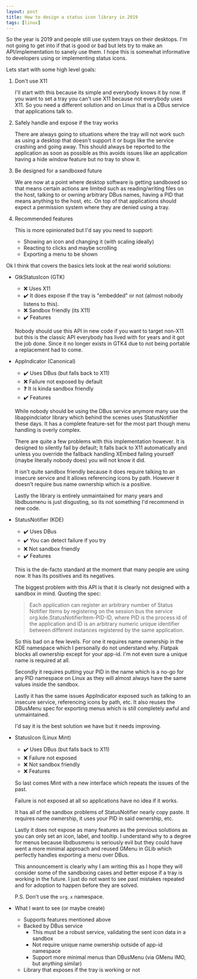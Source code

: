 ```yaml
---
layout: post
title: How to design a status icon library in 2019
tags: [linux]
---
```


So the year is 2019 and people still use system trays on their desktops. I'm not going to get into
if that is good or bad but lets try to make an API/implementation to sanely use them. I hope this is
somewhat informative to developers using or implementing status icons.

<!--more-->

Lets start with some high level goals:

1. Don't use X11

   I'll start with this because its simple and everybody knows it by now. If you want to set a tray you can't
   use X11 because not everybody uses X11. So you need a different solution and on Linux that is a DBus service
   that applications talk to.

2. Safely handle and expose if the tray works

   There are always going to situations where the tray will not work such as using a desktop that doesn't support
   it or bugs like the service crashing and going away. This should always be reported to the application as soon
   as possible as this avoids issues like an application having a hide window feature but no tray to show it.

3. Be designed for a sandboxed future

   We are now at a point where desktop software is getting sandboxed so that means certain actions are limited such
   as reading/writing files on the host, talking to or owning arbitrary DBus names, having a PID that means anything
   to the host, etc. On top of that applications should expect a permission system where they are denied using a tray.

4. Recommended features

   This is more opinionated but I'd say you need to support:

   - Showing an icon and changing it (with scaling ideally)
   - Reacting to clicks and maybe scrolling
   - Exporting a menu to be shown


Ok I think that covers the basics lets look at the real world solutions:

- GtkStatusIcon (GTK)

  - ❌ Uses X11
  - ✔️ It does expose if the tray is "embedded" or not (almost nobody listens to this).
  - ❌ Sandbox friendly (its X11)
  - ✔️ Features

  Nobody should use this API in new code if you want to target non-X11 but this is the classic API
  everybody has lived with for years and it got the job done. Since it no longer exists in GTK4
  due to not being portable a replacement had to come.

- AppIndicator (Canonical)

  - ✔️ Uses DBus (but falls back to X11)
  - ❌ Failure not exposed by default
  - ❓ It is kinda sandbox friendly
  - ✔️ Features

  While nobody should be using the DBus service anymore many use the libappindciator library which behind the scenes uses StatusNotifier these days. It has a complete
  feature-set for the most part though menu handling is overly complex.

  There are quite a few problems with this implementation however. It is designed to silently fail by default; It falls back to X11 automatically and unless you override
  the fallback handling XEmbed failing yourself (maybe literally nobody does) you will not know it did.

  It isn't quite sandbox friendly because it does require talking to an insecure service and it allows referencing icons by path. However it doesn't require bus
  name ownership which is a positive.

  Lastly the library is entirely unmaintained for many years and libdbusmenu is just disgusting, so its not something I'd recommend in new code.

- StatusNotifier (KDE)

  - ✔️ Uses DBus
  - ✔️ You can detect failure if you try
  - ❌ Not sandbox friendly
  - ✔️ Features

  This is the de-facto standard at the moment that many people are using now. It has its positives and its negatives.

  The biggest problem with this API is that it is clearly not designed with a sandbox in mind. Quoting the spec:

  > Each application can register an arbitrary number of Status Notifier Items by registering on the session bus the service org.kde.StatusNotifierItem-PID-ID,
  > where PID is the process id of the application and ID is an arbitrary numeric unique identifier between different instances registered by the same application.

  So this bad on a few levels. For one it requires name ownership in the KDE namespace which I personally do not understand why. Flatpak blocks all ownership except for your app-id.
  I'm not even sure a unique name is required at all.

  Secondly it requires putting your PID in the name which is a no-go for any PID namespace on Linux as they will almost always have the same values inside the sandbox.

  Lastly it has the same issues AppIndicator exposed such as talking to an insecure service, referencing icons by path, etc. It also reuses the DBusMenu spec for exporting
  menus which is still completely awful and unmaintained.

  I'd say it is the best solution we have but it needs improving.

- StatusIcon (Linux Mint)

  - ✔️ Uses DBus (but falls back to X11)
  - ❌ Failure not exposed
  - ❌ Not sandbox friendly
  - ❌ Features

  So last comes Mint with a new interface which repeats the issues of the past.

  Failure is not exposed at all so applications have no idea if it works.

  It has all of the sandbox problems of StatusNotifier nearly copy paste. It requires name ownership, it uses your PID in said ownership, etc.

  Lastly it does not expose as many features as the previous solutions as you can only set an icon, label, and tooltip. I understand why to a degree
  for menus because libdbusmenu is seriously evil but they could have went a more minimal approach and reused GMenu in GLib which perfectly
  handles exporting a menu over DBus.

  This announcement is clearly why I am writing this as I hope they will consider some of the sandboxing cases and better expose if a tray
  is working in the future. I just do not want to see past mistakes repeated and for adoption to happen before they are solved.

  P.S. Don't use the `org.x` namespace.

- What I want to see (or maybe create)

  - Supports features mentioned above
  - Backed by DBus service
    - This must be a robust service, validating the sent icon data in a sandbox
    - Not require unique name ownership outside of app-id namespace
    - Support more minimal menus than DBusMenu (via GMenu IMO, but anything similar)
  - Library that exposes if the tray is working or not
